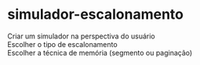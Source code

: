 # simulador-escalonamento

Criar um simulador na perspectiva do usuário <br>
Escolher o tipo de escalonamento <br>
Escolher a técnica de memória (segmento ou paginação)
